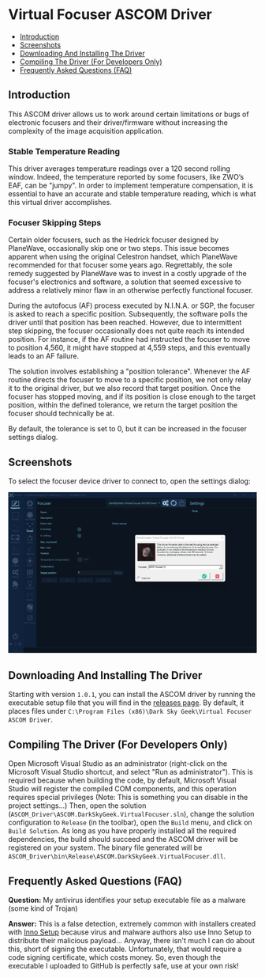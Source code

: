 # Virtual Focuser ASCOM Driver

- [Introduction](#introduction)
- [Screenshots](#screenshots)
- [Downloading And Installing The Driver](#downloading-and-installing-the-driver)
- [Compiling The Driver (For Developers Only)](#compiling-the-driver-for-developers-only)
- [Frequently Asked Questions (FAQ)](#frequently-asked-questions-faq)

## Introduction

This ASCOM driver allows us to work around certain limitations or bugs of electronic focusers and their driver/firmware without increasing the complexity of the image acquisition application.

### Stable Temperature Reading

This driver averages temperature readings over a 120 second rolling window. Indeed, the temperature reported by some focusers, like ZWO’s EAF, can be "jumpy". In order to implement temperature compensation, it is essential to have an accurate and stable temperature reading, which is what this virtual driver accomplishes.

### Focuser Skipping Steps

Certain older focusers, such as the Hedrick focuser designed by PlaneWave, occasionally skip one or two steps. This issue becomes apparent when using the original Celestron handset, which PlaneWave recommended for that focuser some years ago. Regrettably, the sole remedy suggested by PlaneWave was to invest in a costly upgrade of the focuser's electronics and software, a solution that seemed excessive to address a relatively minor flaw in an otherwise perfectly functional focuser.

During the autofocus (AF) process executed by N.I.N.A. or SGP, the focuser is asked to reach a specific position. Subsequently, the software polls the driver until that position has been reached. However, due to intermittent step skipping, the focuser occasionally does not quite reach its intended position. For instance, if the AF routine had instructed the focuser to move to position 4,560, it might have stopped at 4,559 steps, and this eventually leads to an AF failure.

The solution involves establishing a "position tolerance". Whenever the AF routine directs the focuser to move to a specific position, we not only relay it to the original driver, but we also record that target position. Once the focuser has stopped moving, and if its position is close enough to the target position, within the defined tolerance, we return the target position the focuser should technically be at.

By default, the tolerance is set to 0, but it can be increased in the focuser settings dialog.

## Screenshots

To select the focuser device driver to connect to, open the settings dialog:

![Screenshot of settings dialog](screenshot.png)

## Downloading And Installing The Driver

Starting with version `1.0.1`, you can install the ASCOM driver by running the executable setup file that you will find in the [releases page](https://github.com/jlecomte/ascom-virtual-focuser/releases). By default, it places files under `C:\Program Files (x86)\Dark Sky Geek\Virtual Focuser ASCOM Driver`.

## Compiling The Driver (For Developers Only)

Open Microsoft Visual Studio as an administrator (right-click on the Microsoft Visual Studio shortcut, and select "Run as administrator"). This is required because when building the code, by default, Microsoft Visual Studio will register the compiled COM components, and this operation requires special privileges (Note: This is something you can disable in the project settings...) Then, open the solution (`ASCOM_Driver\ASCOM.DarkSkyGeek.VirtualFocuser.sln`), change the solution configuration to `Release` (in the toolbar), open the `Build` menu, and click on `Build Solution`. As long as you have properly installed all the required dependencies, the build should succeed and the ASCOM driver will be registered on your system. The binary file generated will be `ASCOM_Driver\bin\Release\ASCOM.DarkSkyGeek.VirtualFocuser.dll`.

## Frequently Asked Questions (FAQ)

**Question:** My antivirus identifies your setup executable file as a malware (some kind of Trojan)

**Answer:** This is a false detection, extremely common with installers created with [Inno Setup](https://jrsoftware.org/isinfo.php) because virus and malware authors also use Inno Setup to distribute their malicious payload... Anyway, there isn't much I can do about this, short of signing the executable. Unfortunately, that would require a code signing certificate, which costs money. So, even though the executable I uploaded to GitHub is perfectly safe, use at your own risk!

